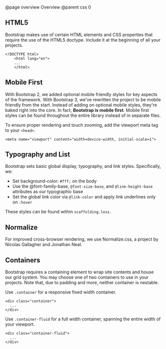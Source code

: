 @page overview Overview
@parent css 0

## HTML5

Bootstrap makes use of certain HTML elements and CSS properties that require the use of the HTML5 doctype. Include it at the beginning of all your projects.

```
<!DOCTYPE html>
    <html lang="en">
    ...
    </html>
```

## Mobile First
With Bootstrap 2, we added optional mobile friendly styles for key aspects of the framework. With Bootstrap 3, we've rewritten the project to be mobile friendly from the start. Instead of adding on optional mobile styles, they're baked right into the core. In fact, **Bootstrap is mobile first**. Mobile first styles can be found throughout the entire library instead of in separate files.


To ensure proper rendering and touch zooming, add the viewport meta tag to your `<head>`.

    <meta name="viewport" content="width=device-width, initial-scale=1">
    
    
## Typography and List
Bootstrap sets basic global display, typography, and link styles. Specifically, we:


-   Set background-color: `#fff;` on the body
-   Use the @font-family-base, `@font-size-base`, and `@line-height-base` attributes as our typographic base
-   Set the global link color via `@link-color` and apply link underlines only on `:hover`


These styles can be found within `scaffolding.less`.


## Normalize
For improved cross-browser rendering, we use Normalize.css, a project by Nicolas Gallagher and Jonathan Neal.


## Containers
Bootstrap requires a containing element to wrap site contents and house our grid system. You may choose one of two containers to use in your projects. Note that, due to padding and more, neither container is nestable.

Use `.container` for a responsive fixed width container.

```
<div class="container">
  ...
</div>
```

Use `.container-fluid` for a full width container, spanning the entire width of your viewport.

```
<div class="container-fluid">
  ...
</div>
```